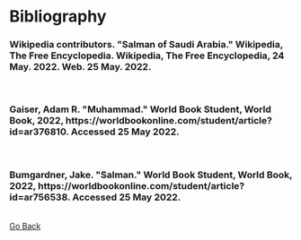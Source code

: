 
<head>
<link rel="stylesheet" href="main.css">
</head>
<body>
<h1>Bibliography</h1>
<h3>Wikipedia contributors. "Salman of Saudi Arabia." Wikipedia, The Free Encyclopedia. Wikipedia, The Free Encyclopedia, 24 May. 2022. Web. 25 May. 2022.</h3><br>
<h3>Gaiser, Adam R. "Muhammad." World Book Student, World Book, 2022, https://worldbookonline.com/student/article?id=ar376810. Accessed 25 May 2022.</h3><br>
<h3>Bumgardner, Jake. "Salman." World Book Student, World Book, 2022, https://worldbookonline.com/student/article?id=ar756538. Accessed 25 May 2022.</h3><br>
<a href="https://www.sites.google.com/fcpsschools.net/gatpp/home" target="_blank"><span style="Arial">Go Back</span></a>



